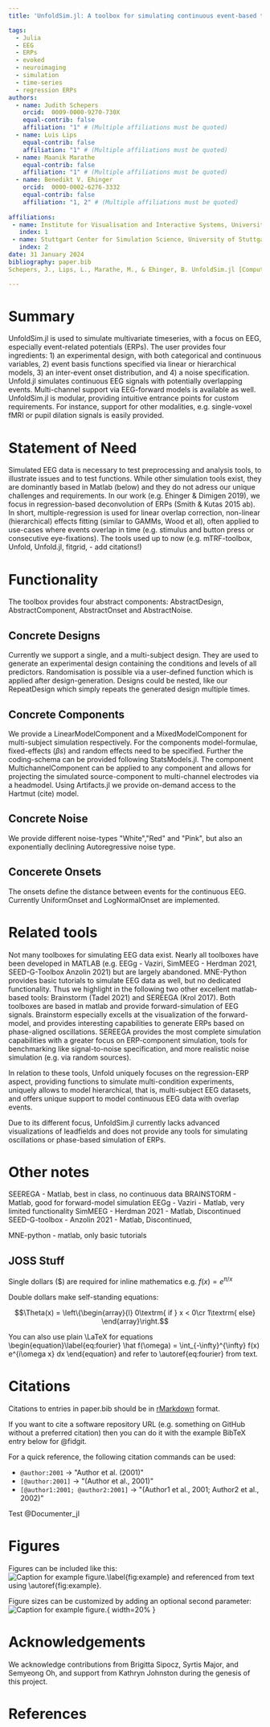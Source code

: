 ```yaml
---
title: 'UnfoldSim.jl: A toolbox for simulating continuous event-based time series data for EEG and beyond'

tags:
  - Julia
  - EEG
  - ERPs
  - evoked
  - neuroimaging
  - simulation
  - time-series
  - regression ERPs
authors:
  - name: Judith Schepers
	orcid:  0009-0000-9270-730X
	equal-contrib: false
	affiliation: "1" # (Multiple affiliations must be quoted)
  - name: Luis Lips
	equal-contrib: false
	affiliation: "1" # (Multiple affiliations must be quoted)
  - name: Maanik Marathe
	equal-contrib: false
	affiliation: "1" # (Multiple affiliations must be quoted)
  - name: Benedikt V. Ehinger
	orcid:  0000-0002-6276-3332
	equal-contrib: false
	affiliation: "1, 2" # (Multiple affiliations must be quoted)
 
affiliations:
 - name: Institute for Visualisation and Interactive Systems, University of Stuttgart, Germany
   index: 1
 - name: Stuttgart Center for Simulation Science, University of Stuttgart, Germany
   index: 2
date: 31 January 2024
bibliography: paper.bib
Schepers, J., Lips, L., Marathe, M., & Ehinger, B. UnfoldSim.jl [Computer software]. https://github.com/unfoldtoolbox/UnfoldSim.jl

---
```


# Summary

UnfoldSim.jl is used to simulate multivariate timeseries, with a focus on EEG, especially event-related potentials (ERPs). The user provides four ingredients: 1) an experimental design, with both categorical and continuous variables, 2) event basis functions specified via linear or hierarchical models, 3) an inter-event onset distribution, and 4) a noise specification. Unfold.jl simulates continuous EEG signals with potentially overlapping events. Multi-channel support via EEG-forward models is available as well. UnfoldSim.jl is modular, providing intuitive entrance points for custom requirements. For instance, support for other modalities, e.g. single-voxel fMRI or pupil dilation signals is easily provided.

# Statement of Need
Simulated EEG data is necessary to test preprocessing and analysis tools, to illustrate issues and to test functions. While other simulation tools exist, they are dominantly based in Matlab (below) and they do not adress our unique challenges and requirements. In our work (e.g. Ehinger & Dimigen 2019), we focus in regression-based deconvolution of ERPs (Smith & Kutas 2015 ab). In short, multiple-regression is used for linear overlap correction, non-linear (hierarchical) effects fitting (similar to GAMMs, Wood et al), often applied to use-cases where events overlap in time (e.g. stimulus and button press or consecutive eye-fixations). The tools used up to now (e.g. mTRF-toolbox, Unfold, Unfold.jl, fitgrid, - add citations!)

# Functionality
The toolbox provides four abstract components: AbstractDesign, AbstractComponent, AbstractOnset and AbstractNoise.

## Concrete Designs
Currently we support a single, and a multi-subject design. They are used to generate an experimental design containing the conditions and levels of all predictors. Randomisation is possible via a user-defined function which is applied after design-generation. Designs could be nested, like our RepeatDesign which simply repeats the generated design multiple times.

## Concrete Components
We provide a LinearModelComponent and a MixedModelComponent for multi-subject simulation respectively. For the components model-formulae, fixed-effects ($\beta s$) and random effects need to be specified. Further the coding-schema can be provided following StatsModels.jl. The component MultichannelComponent can be applied to any component and allows for projecting the simulated source-component to multi-channel electrodes via a headmodel. Using Artifacts.jl we provide on-demand access to the Hartmut (cite) model.

## Concrete Noise
We provide different noise-types "White","Red" and "Pink", but also an exponentially declining Autoregressive noise type.

## Concerete Onsets
The onsets define the distance between events for the continuous EEG. Currently UniformOnset and LogNormalOnset are implemented.



# Related tools
Not many toolboxes for simulating EEG data exist. Nearly all toolboxes have been developed in MATLAB (e.g. EEGg - Vaziri, SimMEEG - Herdman 2021, SEED-G-Toolbox Anzolin 2021) but are largely abandoned. MNE-Python provides basic tutorials to simulate EEG data as well, but no dedicated functionality. Thus we highlight in the following two other excellent matlab-based tools: Brainstorm (Tadel 2021) and SEREEGA (Krol 2017). Both toolboxes are based in matlab and provide forward-simulation of EEG signals. Brainstorm especially excells at the visualization of the forward-model, and provides interesting capabilities to generate ERPs based on phase-aligned oscillations. SEREEGA provides the most complete simulation capabilities with a greater focus on ERP-component simulation, tools for benchmarking like signal-to-noise specification, and more realistic noise simulation (e.g. via random sources).

In relation to these tools, Unfold uniquely focuses on the regression-ERP aspect, providing functions to simulate multi-condition experiments, uniquely allows to model hierarchical, that is, multi-subject EEG datasets, and offers unique support to model continuous EEG data with overlap events.

Due to its different focus, UnfoldSim.jl currently lacks advanced visualizations of leadfields and does not provide any tools for simulating oscillations or phase-based simulation of ERPs.



# Other notes
SEEREGA - Matlab, best in class, no continuous data
BRAINSTORM - Matlab, good for forward-model simulation
EEGg - Vaziri - Matlab, very limited functionality
SimMEEG - Herdman 2021 -  Matlab, Discontinued
SEED-G-toolbox - Anzolin 2021 - Matlab, Discontinued, 

MNE-python - matlab, only basic tutorials

## JOSS Stuff
Single dollars ($) are required for inline mathematics e.g. $f(x) = e^{\pi/x}$

Double dollars make self-standing equations:

$$\Theta(x) = \left\{\begin{array}{l}
0\textrm{ if } x < 0\cr
1\textrm{ else}
\end{array}\right.$$

You can also use plain \LaTeX for equations
\begin{equation}\label{eq:fourier}
\hat f(\omega) = \int_{-\infty}^{\infty} f(x) e^{i\omega x} dx
\end{equation}
and refer to \autoref{eq:fourier} from text.

# Citations

Citations to entries in paper.bib should be in
[rMarkdown](http://rmarkdown.rstudio.com/authoring_bibliographies_and_citations.html)
format.

If you want to cite a software repository URL (e.g. something on GitHub without a preferred
citation) then you can do it with the example BibTeX entry below for @fidgit.

For a quick reference, the following citation commands can be used:
- `@author:2001`  ->  "Author et al. (2001)"
- `[@author:2001]` -> "(Author et al., 2001)"
- `[@author1:2001; @author2:2001]` -> "(Author1 et al., 2001; Author2 et al., 2002)"

Test
@Documenter_jl

# Figures

Figures can be included like this:
![Caption for example figure.\label{fig:example}](figure.png)
and referenced from text using \autoref{fig:example}.

Figure sizes can be customized by adding an optional second parameter:
![Caption for example figure.](figure.png){ width=20% }

# Acknowledgements

We acknowledge contributions from Brigitta Sipocz, Syrtis Major, and Semyeong
Oh, and support from Kathryn Johnston during the genesis of this project.

# References
